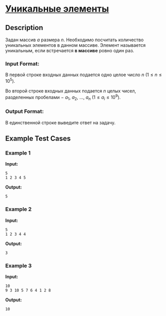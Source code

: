 # [Уникальные элементы](link)

## Description

Задан массив $a$ размера $n$. Необходимо посчитать количество уникальных элементов в данном массиве. Элемент называется уникальным, если встречается **в массиве** ровно один раз.
### Input Format:

В первой строке входных данных подается одно целое число $n$ ($1 \leq n \leq 10^5$).

Во второй строке входных данных подается $n$ целых чисел, разделенных пробелами $-$ $a_1$, $a_2$, $\dots$, $a_n$ ($1 \leq a_i \leq 10^9$).

### Output Format:

В единственной строке выведите ответ на задачу.

## Example Test Cases

### Example 1

**Input:**
```
5
1 2 3 4 5

```

**Output:**
```
5

```

### Example 2

**Input:**
```
5
1 2 3 4 4

```

**Output:**
```
3

```

### Example 3

**Input:**
```
10
9 3 10 5 7 6 4 1 2 8

```

**Output:**
```
10

```

